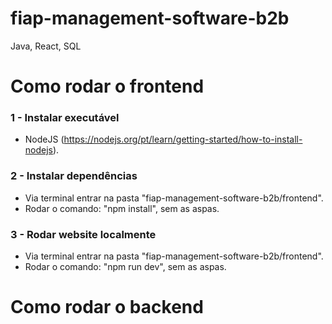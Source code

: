 # fiap-management-software-b2b
Java, React, SQL

# Como rodar o frontend

### 1 - Instalar executável
- NodeJS (https://nodejs.org/pt/learn/getting-started/how-to-install-nodejs).

### 2 - Instalar dependências
- Via terminal entrar na pasta "fiap-management-software-b2b/frontend".
- Rodar o comando: "npm install", sem as aspas.

### 3 - Rodar website localmente
- Via terminal entrar na pasta "fiap-management-software-b2b/frontend".
- Rodar o comando: "npm run dev", sem as aspas.

# Como rodar o backend
